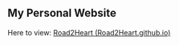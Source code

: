 ## My Personal Website

Here to view: [Road2Heart (Road2Heart.github.io)](https://Road2Heart.github.io/en/)
